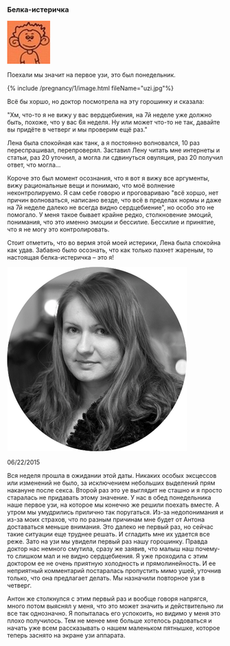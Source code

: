 ### Белка-истеричка

<div class="bubble restuta"><div class="avatar"><img src="/images/avatar-100x100.jpg"></div><div class="pointer"></div>
<p>Поехали мы значит на первое узи, это был понедельник. </p>

{% include /pregnancy/1/image.html fileName="uzi.jpg"%}

<p>Всё бы хоршо, но доктор посмотрела на эту горошинку и сказала:

"Хм, что-то я не вижу у вас вердцебиения, на 7й неделе уже должно быть, похоже, что у вас 6я неделя. Ну или может что-то не так, давайте вы придёте в четверг и мы проверим ещё раз."

Лена была спокойная как танк, а я постоянно волновался, 10 раз переспрашивал, перепроверял. Заставил Лену читать мне интернеты и статьи, раз 20 уточнил, а могла ли сдвинуться овуляция, раз 20 получил ответ, что могла...

Короче это был момент осознания, что я вот я вижу все аргументы, вижу рациональные вещи и понимаю, что моё волнение неконтролируемо. Я сам себе говорю и проговариваю "всё хоршо, нет причин волноваться, написано везде, что всё в пределах нормы и даже на 7й неделе далеко не всегда видно сердцебиение", но особо это не помогало. У меня такое бывает крайне редко, столкновение эмоций, понимания, что это именно эмоции и бессилие. Бессилие и принятие, что я не могу это контролировать.

Стоит отметить, что во вермя этой моей истерики, Лена была спокойна как удав. Забавно было осознать, что как только пахнет жареным, то настоящая белка-истеричка – это я!
</p>
</div>

<div class="bubble me4ta">
<div class="avatar"><img src="/images/avatar_me4ta.png"></div><div class="pointer"></div>
<p>
06/22/2015

Вся неделя прошла в ожидании этой даты. Никаких особых эксцессов или изменений не было, за исключением небольших выделений прям накануне после секса. Второй раз это уе выглядит не сташно и я просто старалась не придавать этому значение.
У нас в обед понедельника наше первое узи, на которое мы конечно же решили поехать вместе. А утром мы умудрились прилично так поругаться. Из-за недопонимания и из-за моих страхов, что по разным причинам мне будет от Антона доставаться меньше внимания. Это далеко не первый раз, но сейчас такие ситуации еще труднее решать. И сгладить мне их удается все реже.
Зато на узи мы увидели первый раз нашу горошинку. Правда доктор нас немного смутила, сразу же заявив, что малыш наш почему-то слишком мал и не видно сердцебиения. Я уже проходила с этим доктором ее не очень приятную холодность и прямолинейность. И ее неприятный комментарий постаралась пропустить мимо ушей, уточнив только, что она предлагает делать. Мы назначили повторное узи в четверг.

Антон же столкнулся с этим первый раз и вообще говоря напрягся, много потом выяснял у меня, что это может значить и действительно ли все так однозначно. Я попыталась его успокоить, но видимо у меня это плохо получилось. Тем не менее мне больше хотелось радоваться и начать уже всем рассказывать о нашем маленьком пятнышке, которое теперь  заснято на экране узи аппарата. 
</p>  
</div>
